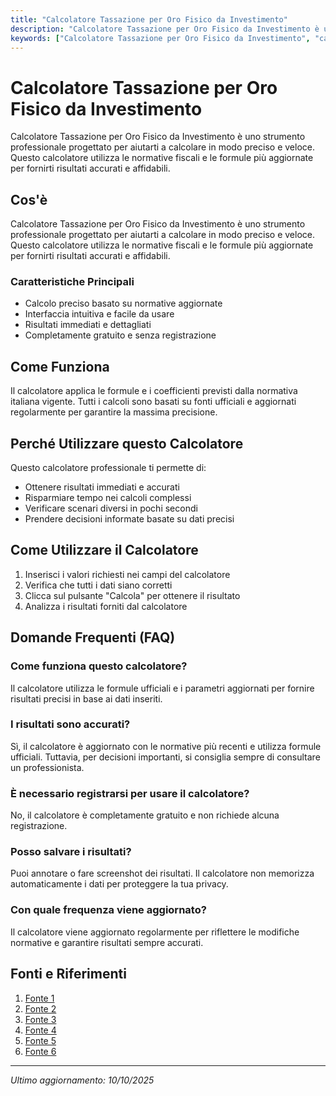 ```yaml
---
title: "Calcolatore Tassazione per Oro Fisico da Investimento"
description: "Calcolatore Tassazione per Oro Fisico da Investimento è uno strumento professionale progettato per aiutarti a calcolare in modo preciso e veloce. Questo calcolatore utilizza le normative fiscali e le formule più aggiornate per fornirti risultati accurati e affidabili."
keywords: ["Calcolatore Tassazione per Oro Fisico da Investimento", "calcolatore", "calcolo online"]
---
```


# Calcolatore Tassazione per Oro Fisico da Investimento

Calcolatore Tassazione per Oro Fisico da Investimento è uno strumento professionale progettato per aiutarti a calcolare in modo preciso e veloce. Questo calcolatore utilizza le normative fiscali e le formule più aggiornate per fornirti risultati accurati e affidabili.

## Cos'è

Calcolatore Tassazione per Oro Fisico da Investimento è uno strumento professionale progettato per aiutarti a calcolare in modo preciso e veloce. Questo calcolatore utilizza le normative fiscali e le formule più aggiornate per fornirti risultati accurati e affidabili.

### Caratteristiche Principali

- Calcolo preciso basato su normative aggiornate
- Interfaccia intuitiva e facile da usare
- Risultati immediati e dettagliati
- Completamente gratuito e senza registrazione

## Come Funziona

Il calcolatore applica le formule e i coefficienti previsti dalla normativa italiana vigente. Tutti i calcoli sono basati su fonti ufficiali e aggiornati regolarmente per garantire la massima precisione.

## Perché Utilizzare questo Calcolatore

Questo calcolatore professionale ti permette di:

- Ottenere risultati immediati e accurati
- Risparmiare tempo nei calcoli complessi
- Verificare scenari diversi in pochi secondi
- Prendere decisioni informate basate su dati precisi

## Come Utilizzare il Calcolatore

1. Inserisci i valori richiesti nei campi del calcolatore
2. Verifica che tutti i dati siano corretti
3. Clicca sul pulsante "Calcola" per ottenere il risultato
4. Analizza i risultati forniti dal calcolatore

## Domande Frequenti (FAQ)

### Come funziona questo calcolatore?

Il calcolatore utilizza le formule ufficiali e i parametri aggiornati per fornire risultati precisi in base ai dati inseriti.

### I risultati sono accurati?

Sì, il calcolatore è aggiornato con le normative più recenti e utilizza formule ufficiali. Tuttavia, per decisioni importanti, si consiglia sempre di consultare un professionista.

### È necessario registrarsi per usare il calcolatore?

No, il calcolatore è completamente gratuito e non richiede alcuna registrazione.

### Posso salvare i risultati?

Puoi annotare o fare screenshot dei risultati. Il calcolatore non memorizza automaticamente i dati per proteggere la tua privacy.

### Con quale frequenza viene aggiornato?

Il calcolatore viene aggiornato regolarmente per riflettere le modifiche normative e garantire risultati sempre accurati.

## Fonti e Riferimenti

1. [Fonte 1](https://www.orodainvestimento.it/tassazione-sulloro-da-investimento/)
2. [Fonte 2](https://www.careisgold.it/notizie/approfondimenti/32/guida-alla-tassazione-dell-oro-da-investimento-in-italia-leggi-e-dichiarazioni/)
3. [Fonte 3](https://www.intercoins.it/oro/tassazione-oro-da-investimento/)
4. [Fonte 4](https://fiscomania.com/metalli-preziosi-plusvalenza-rw/)
5. [Fonte 5](https://www.goldmarket.fr/it/rivendita-oro-come-calcolare-la-plusvalenza/)
6. [Fonte 6](https://www.orovilla.com/blog/come-viene-tassato-loro-da-investimento-in-italia.html)

---

*Ultimo aggiornamento: 10/10/2025*
